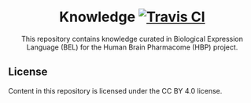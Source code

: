 <h1 align="center">
  <br>
  Knowledge
  <a href="https://travis-ci.com/pharmacome/knowledge">
    <img src="https://travis-ci.com/pharmacome/knowledge.svg?branch=master"
         alt="Travis CI">
  </a>
  <br>
</h1>

<p align="center">
This repository contains knowledge curated in Biological Expression Language (BEL)
for the Human Brain Pharmacome (HBP) project.
</p>

## License

Content in this repository is licensed under the CC BY 4.0 license.
